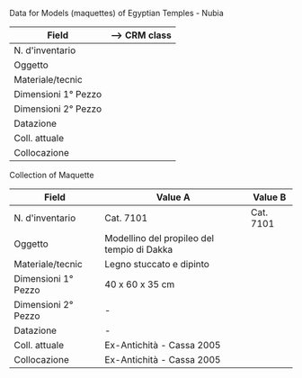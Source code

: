 Data for Models (maquettes) of Egyptian Temples - Nubia

| Field  | --> CRM class |
| ------------- | ------------- |
| N. d'inventario  |   |
| Oggetto  |   |
| Materiale/tecnic  |   |
| Dimensioni 1° Pezzo   |   |
| Dimensioni 2° Pezzo  |   |
| Datazione  |   |
| Coll. attuale  |   |
| Collocazione  |   |

Collection of Maquette

| Field               | Value A                                    | Value B                                    |
| ------------------- | ------------------------------------------ | ------------------------------------------ |
| N. d'inventario     | Cat. 7101                                  | Cat. 7101                                  |
| Oggetto             | Modellino del propileo del tempio di Dakka |
| Materiale/tecnic    | Legno stuccato e dipinto                   |
| Dimensioni 1° Pezzo | 40 x 60 x 35 cm                            |
| Dimensioni 2° Pezzo | -                                          |
| Datazione           | -                                          |
| Coll. attuale       | Ex-Antichità - Cassa 2005                  |
| Collocazione        | Ex-Antichità - Cassa 2005                  |
